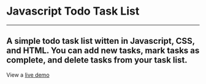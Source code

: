 # Javascript Todo Task List
---
A simple todo task list witten in Javascript, CSS, and HTML.
You can add new tasks, mark tasks as complete, and delete tasks from your task list.
---
View a [live demo](https://www.jasonstepp.me/projects/javascript/js-todo-tasker/)